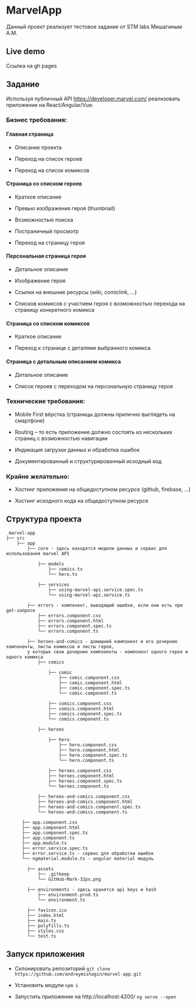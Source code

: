 # MarvelApp

Данный проект реализует тестовое задание от STM labs Мишагиным А.М.

## Live demo

Ссылка на gh pages

## Задание

Используя публичный API https://developer.marvel.com/ реализовать приложение на React/Angular/Vue.

### Бизнес требования:

#### Главная страница

* Описание проекта

* Переход на список героев

* Переход на список комиксов

#### Страница со списком героев

* Краткое описание

* Превью изображения героя (thumbnail)

* Возможностью поиска

* Постраничный просмотр

* Переход на страницу героя

#### Персональная страница героя

* Детальное описание

* Изображение героя

* Ссылки на внешние ресурсы (wiki, comiclink, …)

* Списков комиксов с участием героя с возможностью перехода на страницу конкретного комикса

#### Страница со списком комиксов

* Краткое описание

* Переход к странице с деталями выбранного комикса

#### Страница с детальным описанием комикса

* Детальное описание

* Список героев с переходом на персональную страницу героя

### Технические требования:

* Mobile First вёрстка (страницы должны прилично выглядеть на смартфоне)

* Routing – то есть приложение должно состоять из нескольких страниц с возможностью навигации

* Индикация загрузки данных и обработка ошибок

* Документированный и структурированный исходный код

### Крайне желательно:

* Хостинг приложения на общедоступном ресурсе (github, firebase, …)

* Хостинг исходного кода на общедоступном ресурсе

## Структура проекта
```
 marvel-app
├── src
	├── app
        ├── core - здесь находятся модели данных и сервис для использования marvel API

            ├── models
                ├── comics.ts
                └── hero.ts

            ├── services
                ├── using-marvel-api.service.spec.ts
                └── using-marvel-api.service.ts

		├── errors - компонент, выводящий ошибки, если они есть при get-запросе
			├── errors.component.css
			├── errors.component.html
			├── errors.component.spec.ts
			└── errors.component.ts

		├── heroes-and-comics - домашний компонент и его дочерние компоненты, листы комиксов и листы геров, 
		у которых свои дочерние компоненты - компонент одного героя и одного комикса
			├── comics

				├── comic
					├── comic.component.css
					├── comic.component.html
					├── comic.component.spec.ts
					└── comic.component.ts

				├── comics.component.css
				├── comics.component.html
				├── comics.component.spec.ts
				└── comics.component.ts

			├── heroes

				├── hero
					├── hero.component.css
					├── hero.component.html
					├── hero.component.spec.ts
					└── hero.component.ts

				├── heroes.component.css
				├── heroes.component.html
				├── heroes.component.spec.ts
				└── heroes.component.ts

			├── heroes-and-comics.component.css
			├── heroes-and-comics.component.html
			├── heroes-and-comics.component.spec.ts
			└── heroes-and-comics.component.ts

      ├── app.component.css
      ├── app.component.html
      ├── app.component.spec.ts
	  ├── app.component.ts
	  ├── app.module.ts 
	  ├── error.service.spec.ts
	  ├── error.service.ts - сервис для обработки ошибок
	  └── ngmaterial.module.ts - angular material модуль

		├── assets
			├── .gitkeep
			└── GitHub-Mark-32px.png

		├── environments - здесь хранятся api keys и hash
			├── environment.prod.ts
			└── environment.ts

		├── favicon.ico
		├── index.html
		├── main.ts
		├── polyfills.ts
		├── styles.css
		└── test.ts
```
## Запуск приложения

* Склонировать репозиторий `git clone https://github.com/andreymishagin/marvel-app.git`

* Установить модули `npm i`

* Запустить приложение на http://localhost:4200/ `ng serve --open`